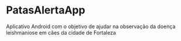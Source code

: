 # PatasAlertaApp
Aplicativo Android com o objetivo de ajudar na observação da doença leishmaniose em cães da cidade de Fortaleza

